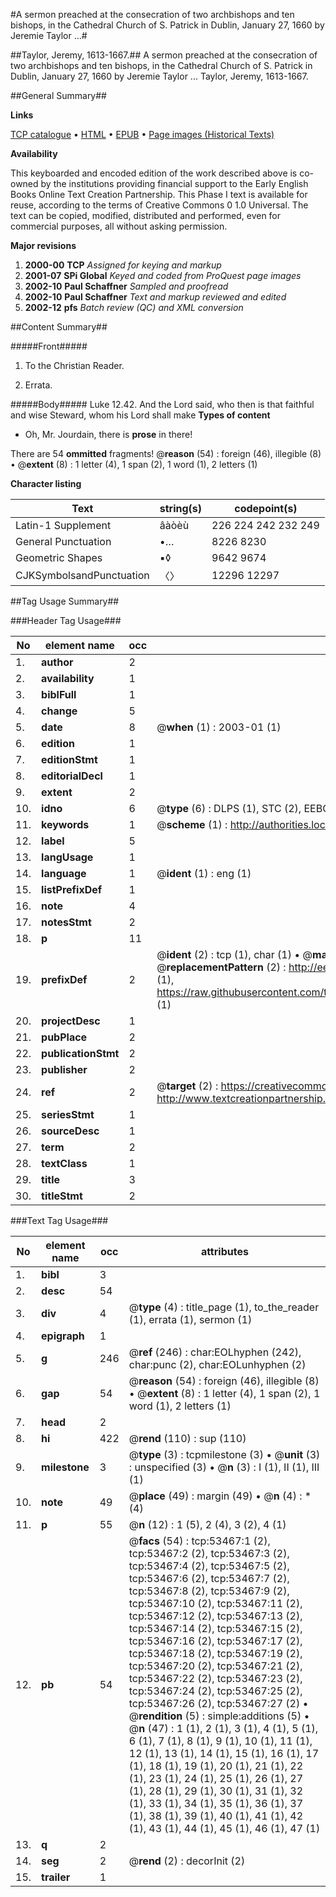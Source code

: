 #A sermon preached at the consecration of two archbishops and ten bishops, in the Cathedral Church of S. Patrick in Dublin, January 27, 1660 by Jeremie Taylor ...#

##Taylor, Jeremy, 1613-1667.##
A sermon preached at the consecration of two archbishops and ten bishops, in the Cathedral Church of S. Patrick in Dublin, January 27, 1660 by Jeremie Taylor ...
Taylor, Jeremy, 1613-1667.

##General Summary##

**Links**

[TCP catalogue](http://www.ota.ox.ac.uk/tcp/)  • 
[HTML](http://tei.it.ox.ac.uk/tcp/Texts-HTML/free/A64/A64128.html)  • 
[EPUB](http://tei.it.ox.ac.uk/tcp/Texts-EPUB/free/A64/A64128.epub) • 
[Page images (Historical Texts)](https://data.historicaltexts.jisc.ac.uk/view?pubId=eebo-12069002e&pageId=eebo-12069002e-53467-1)

**Availability**

This keyboarded and encoded edition of the
	       work described above is co-owned by the institutions
	       providing financial support to the Early English Books
	       Online Text Creation Partnership. This Phase I text is
	       available for reuse, according to the terms of Creative
	       Commons 0 1.0 Universal. The text can be copied,
	       modified, distributed and performed, even for
	       commercial purposes, all without asking permission.

**Major revisions**

1. __2000-00__ __TCP__ *Assigned for keying and markup*
1. __2001-07__ __SPi Global__ *Keyed and coded from ProQuest page images*
1. __2002-10__ __Paul Schaffner__ *Sampled and proofread*
1. __2002-10__ __Paul Schaffner__ *Text and markup reviewed and edited*
1. __2002-12__ __pfs__ *Batch review (QC) and XML conversion*

##Content Summary##

#####Front#####

1. To the Christian Reader.

1. Errata.

#####Body#####
Luke 12.42. And the Lord said, who then is that faithful and wise Steward, whom his Lord shall make 
**Types of content**

  * Oh, Mr. Jourdain, there is **prose** in there!

There are 54 **ommitted** fragments! 
 @__reason__ (54) : foreign (46), illegible (8)  •  @__extent__ (8) : 1 letter (4), 1 span (2), 1 word (1), 2 letters (1)

**Character listing**


|Text|string(s)|codepoint(s)|
|---|---|---|
|Latin-1 Supplement|âàòèù|226 224 242 232 249|
|General Punctuation|•…|8226 8230|
|Geometric Shapes|▪◊|9642 9674|
|CJKSymbolsandPunctuation|〈〉|12296 12297|

##Tag Usage Summary##

###Header Tag Usage###

|No|element name|occ|attributes|
|---|---|---|---|
|1.|__author__|2||
|2.|__availability__|1||
|3.|__biblFull__|1||
|4.|__change__|5||
|5.|__date__|8| @__when__ (1) : 2003-01 (1)|
|6.|__edition__|1||
|7.|__editionStmt__|1||
|8.|__editorialDecl__|1||
|9.|__extent__|2||
|10.|__idno__|6| @__type__ (6) : DLPS (1), STC (2), EEBO-CITATION (1), OCLC (1), VID (1)|
|11.|__keywords__|1| @__scheme__ (1) : http://authorities.loc.gov/ (1)|
|12.|__label__|5||
|13.|__langUsage__|1||
|14.|__language__|1| @__ident__ (1) : eng (1)|
|15.|__listPrefixDef__|1||
|16.|__note__|4||
|17.|__notesStmt__|2||
|18.|__p__|11||
|19.|__prefixDef__|2| @__ident__ (2) : tcp (1), char (1)  •  @__matchPattern__ (2) : ([0-9\-]+):([0-9IVX]+) (1), (.+) (1)  •  @__replacementPattern__ (2) : http://eebo.chadwyck.com/downloadtiff?vid=$1&page=$2 (1), https://raw.githubusercontent.com/textcreationpartnership/Texts/master/tcpchars.xml#$1 (1)|
|20.|__projectDesc__|1||
|21.|__pubPlace__|2||
|22.|__publicationStmt__|2||
|23.|__publisher__|2||
|24.|__ref__|2| @__target__ (2) : https://creativecommons.org/publicdomain/zero/1.0/ (1), http://www.textcreationpartnership.org/docs/. (1)|
|25.|__seriesStmt__|1||
|26.|__sourceDesc__|1||
|27.|__term__|2||
|28.|__textClass__|1||
|29.|__title__|3||
|30.|__titleStmt__|2||


###Text Tag Usage###

|No|element name|occ|attributes|
|---|---|---|---|
|1.|__bibl__|3||
|2.|__desc__|54||
|3.|__div__|4| @__type__ (4) : title_page (1), to_the_reader (1), errata (1), sermon (1)|
|4.|__epigraph__|1||
|5.|__g__|246| @__ref__ (246) : char:EOLhyphen (242), char:punc (2), char:EOLunhyphen (2)|
|6.|__gap__|54| @__reason__ (54) : foreign (46), illegible (8)  •  @__extent__ (8) : 1 letter (4), 1 span (2), 1 word (1), 2 letters (1)|
|7.|__head__|2||
|8.|__hi__|422| @__rend__ (110) : sup (110)|
|9.|__milestone__|3| @__type__ (3) : tcpmilestone (3)  •  @__unit__ (3) : unspecified (3)  •  @__n__ (3) : I (1), II (1), III (1)|
|10.|__note__|49| @__place__ (49) : margin (49)  •  @__n__ (4) : * (4)|
|11.|__p__|55| @__n__ (12) : 1 (5), 2 (4), 3 (2), 4 (1)|
|12.|__pb__|54| @__facs__ (54) : tcp:53467:1 (2), tcp:53467:2 (2), tcp:53467:3 (2), tcp:53467:4 (2), tcp:53467:5 (2), tcp:53467:6 (2), tcp:53467:7 (2), tcp:53467:8 (2), tcp:53467:9 (2), tcp:53467:10 (2), tcp:53467:11 (2), tcp:53467:12 (2), tcp:53467:13 (2), tcp:53467:14 (2), tcp:53467:15 (2), tcp:53467:16 (2), tcp:53467:17 (2), tcp:53467:18 (2), tcp:53467:19 (2), tcp:53467:20 (2), tcp:53467:21 (2), tcp:53467:22 (2), tcp:53467:23 (2), tcp:53467:24 (2), tcp:53467:25 (2), tcp:53467:26 (2), tcp:53467:27 (2)  •  @__rendition__ (5) : simple:additions (5)  •  @__n__ (47) : 1 (1), 2 (1), 3 (1), 4 (1), 5 (1), 6 (1), 7 (1), 8 (1), 9 (1), 10 (1), 11 (1), 12 (1), 13 (1), 14 (1), 15 (1), 16 (1), 17 (1), 18 (1), 19 (1), 20 (1), 21 (1), 22 (1), 23 (1), 24 (1), 25 (1), 26 (1), 27 (1), 28 (1), 29 (1), 30 (1), 31 (1), 32 (1), 33 (1), 34 (1), 35 (1), 36 (1), 37 (1), 38 (1), 39 (1), 40 (1), 41 (1), 42 (1), 43 (1), 44 (1), 45 (1), 46 (1), 47 (1)|
|13.|__q__|2||
|14.|__seg__|2| @__rend__ (2) : decorInit (2)|
|15.|__trailer__|1||

